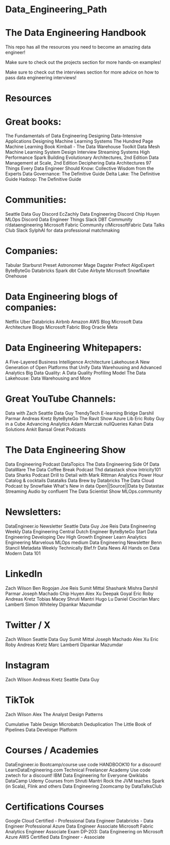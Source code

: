 # Data_Engineering_Path
# The Data Engineering Handbook
This repo has all the resources you need to become an amazing data engineer!

Make sure to check out the projects section for more hands-on examples!

Make sure to check out the interviews section for more advice on how to pass data engineering interviews!

# Resources

# Great books:

The Fundamentals of Data Engineering
Designing Data-Intensive Applications
Designing Machine Learning Systems
The Hundred Page Machine Learning Book
Kimball - The Data Warehouse Toolkit
Data Mesh
Machine Learning System Design Interview
Streaming Systems
High Performance Spark
Building Evolutionary Architectures, 2nd Edition
Data Management at Scale, 2nd Edition
Deciphering Data Architectures
97 Things Every Data Engineer Should Know: Collective Wisdom from the Experts
Data Governance: The Definitive Guide
Delta Lake: The Definitive Guide
Hadoop: The Definitive Guide
# Communities:

Seattle Data Guy Discord
EcZachly Data Engineering Discord
Chip Huyen MLOps Discord
Data Engineer Things Slack
DBT Community
r/dataengineering
Microsoft Fabric Community
r/MicrosoftFabric
Data Talks Club Slack
SylphAI for data professional matchmaking
# Companies:

Tabular
Starburst
Preset
Astronomer
Mage
Dagster
Prefect
AlgoExpert
ByteByteGo
Databricks
Spark
dbt
Cube
Airbyte
Microsoft
Snowflake
Onehouse
# Data Engineering blogs of companies:

Netflix
Uber
Databricks
Airbnb
Amazon AWS Blog
Microsoft Data Architecture Blogs
Microsoft Fabric Blog
Oracle
Meta
# Data Engineering Whitepapers:

A Five-Layered Business Intelligence Architecture
Lakehouse:A New Generation of Open Platforms that Unify Data Warehousing and Advanced Analytics
Big Data Quality: A Data Quality Profiling Model
The Data Lakehouse: Data Warehousing and More
# Great YouTube Channels:

Data with Zach
Seattle Data Guy
TrendyTech
E-learning Bridge
Darshil Parmar
Andreas Kretz
ByteByteGo
The Ravit Show
Azure Lib
Eric Roby
Guy in a Cube
Advancing Analytics
Adam Marczak
nullQueries
Kahan Data Solutions
Ankit Bansal
Great Podcasts

# The Data Engineering Show
Data Engineering Podcast
DataTopics
The Data Engineering Side Of Data
DataWare
The Data Coffee Break Podcast
Thd datastack show
Intricity101 Data Sharks Podcast
Drill to Detail with Mark Rittman
Analytics Power Hour
Catalog & cocktails
Datatalks
Data Brew by Databricks
The Data Cloud Podcast by Snowflake
What's New in data
Open||Source||Data by Datastax
Streaming Audio by confluent
The Data Scientist Show
MLOps.community

# Newsletters:

DataEngineer.io Newsletter
Seattle Data Guy
Joe Reis
Data Engineering Weekly
Data Engineering Central
Dutch Engineer
ByteByteGo
Start Data Engineering
Developing Dev
High Growth Engineer
Learn Analytics Engineering
Marvelous MLOps
medium Data Engineering Newsletter
Benn Stancil
Metadata Weekly
Technically
Blef.fr Data News
All Hands on Data
Modern Data 101
# LinkedIn

Zach Wilson
Ben Rogojan
Joe Reis
Sumit Mittal
Shashank Mishra
Darshil Parmar
Joseph Machado
Chip Huyen
Alex Xu
Deepak Goyal
Eric Roby
Andreas Kretz
Tobias Macey
Shruti Mantri
Hugo Lu
Daniel Ciocirlan
Marc Lamberti
Simon Whiteley
Dipankar Mazumdar
# Twitter / X

Zach Wilson
Seattle Data Guy
Sumit Mittal
Joseph Machado
Alex Xu
Eric Roby
Andreas Kretz
Marc Lamberti
Dipankar Mazumdar
# Instagram

Zach Wilson
Andreas Kretz
Seattle Data Guy
# TikTok

Zach Wilson
Alex The Analyst
Design Patterns

Cumulative Table Design
Microbatch Deduplication
The Little Book of Pipelines
Data Developer Platform
# Courses / Academies

DataEngineer.io Bootcamp/course use code HANDBOOK10 for a discount!
LearnDataEngineering.com
Technical Freelancer Academy Use code zwtech for a discount!
IBM Data Engineering for Everyone
Qwiklabs
DataCamp
Udemy Courses from Shruti Mantri
Rock the JVM teaches Spark (in Scala), Flink and others
Data Engineering Zoomcamp by DataTalksClub
# Certifications Courses

Google Cloud Certified - Professional Data Engineer
Databricks - Data Engineer Professional
Azure Data Engineer Associate
Microsoft Fabric Analytics Engineer Associate
Exam DP-203: Data Engineering on Microsoft Azure
AWS Certified Data Engineer - Associate
